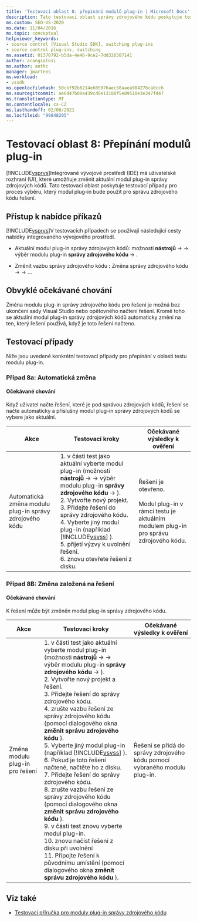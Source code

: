 ```yaml
---
title: 'Testovací oblast 8: přepínání modulů plug-in | Microsoft Docs'
description: Tato testovací oblast správy zdrojového kódu poskytuje testovací případy pro proces výběru, který modul plug-in použije pro správu zdrojového kódu řešení v aplikaci Visual Studio.
ms.custom: SEO-VS-2020
ms.date: 11/04/2016
ms.topic: conceptual
helpviewer_keywords:
- source control [Visual Studio SDK], switching plug-ins
- source control plug-ins, switching
ms.assetid: 01370792-b5da-4e46-9ce2-7dd326587141
author: acangialosi
ms.author: anthc
manager: jmartens
ms.workload:
- vssdk
ms.openlocfilehash: 50cbf92b8214e605976aec58aaea984276ca8cc6
ms.sourcegitcommit: ae6d47b09a439cd0e13180f5e89510e3e347fd47
ms.translationtype: MT
ms.contentlocale: cs-CZ
ms.lasthandoff: 02/08/2021
ms.locfileid: "99848205"
---
```

# <a name="test-area-8-plug-in-switching"></a>Testovací oblast 8: Přepínání modulů plug-in
[!INCLUDE[vsprvs](../../code-quality/includes/vsprvs_md.md)]Integrované vývojové prostředí (IDE) má uživatelské rozhraní (UI), které umožňuje změnit aktuální modul plug-in správy zdrojových kódů. Tato testovací oblast poskytuje testovací případy pro proces výběru, který modul plug-in bude použit pro správu zdrojového kódu řešení.

## <a name="command-menu-access"></a>Přístup k nabídce příkazů
 [!INCLUDE[vsprvs](../../code-quality/includes/vsprvs_md.md)]V testovacích případech se používají následující cesty nabídky integrovaného vývojového prostředí.

- Aktuální modul plug-in správy zdrojových kódů: možnosti **nástrojů**  ->    ->  výběr modulu plug-in **správy zdrojového kódu**  ->  .

- Změnit vazbu správy zdrojového kódu **:** Změna správy zdrojového kódu  ->    ->  ...

## <a name="common-expected-behavior"></a>Obvyklé očekávané chování
 Změna modulu plug-in správy zdrojového kódu pro řešení je možná bez ukončení sady Visual Studio nebo opětovného načtení řešení. Kromě toho se aktuální modul plug-in správy zdrojových kódů automaticky změní na ten, který řešení používá, když je toto řešení načteno.

## <a name="test-cases"></a>Testovací případy
 Níže jsou uvedené konkrétní testovací případy pro přepínání v oblasti testu modulu plug-in.

### <a name="case-8a-automatic-change"></a>Případ 8a: Automatická změna

#### <a name="expected-behavior"></a>Očekávané chování
 Když uživatel načte řešení, které je pod správou zdrojových kódů, řešení se načte automaticky a příslušný modul plug-in správy zdrojových kódů se vybere jako aktuální.

| Akce | Testovací kroky | Očekávané výsledky k ověření |
| - | - | - |
| Automatická změna modulu plug-in správy zdrojového kódu | 1. v části test jako aktuální vyberte modul plug-in (možnosti **nástrojů**  ->    ->  výběr modulu plug-in **správy zdrojového kódu**  ->  ).<br />2. Vytvořte nový projekt.<br />3. Přidejte řešení do správy zdrojového kódu.<br />4. Vyberte jiný modul plug-in (například [!INCLUDE[vsvss](../../extensibility/includes/vsvss_md.md)] ).<br />5. přijetí výzvy k uvolnění řešení.<br />6. znovu otevřete řešení z disku. | Řešení je otevřeno.<br /><br /> Modul plug-in v rámci testu je aktuálním modulem plug-in pro správu zdrojového kódu. |

### <a name="case-8b-solution-based-change"></a>Případ 8B: Změna založená na řešení

#### <a name="expected-behavior"></a>Očekávané chování
 K řešení může být změněn modul plug-in správy zdrojového kódu.

| Akce | Testovací kroky | Očekávané výsledky k ověření |
|----------------------------------| - | - |
| Změna modulu plug-in pro řešení | 1. v části test jako aktuální vyberte modul plug-in (možnosti **nástrojů**  ->    ->  výběr modulu plug-in **správy zdrojového kódu**  ->  ).<br />2. Vytvořte nový projekt a řešení.<br />3. Přidejte řešení do správy zdrojového kódu.<br />4. zrušte vazbu řešení ze správy zdrojového kódu (pomocí dialogového okna **změnit správu zdrojového kódu** ).<br />5. Vyberte jiný modul plug-in (například [!INCLUDE[vsvss](../../extensibility/includes/vsvss_md.md)] ).<br />6. Pokud je toto řešení načtené, načtěte ho z disku.<br />7. Přidejte řešení do správy zdrojového kódu.<br />8. zrušte vazbu řešení ze správy zdrojového kódu (pomocí dialogového okna **změnit správu zdrojového kódu** ).<br />9. v části test znovu vyberte modul plug-in.<br />10. znovu načíst řešení z disku při uvolnění<br />11. Připojte řešení k původnímu umístění (pomocí dialogového okna **změnit správu zdrojového kódu** ). | Řešení se přidá do správy zdrojového kódu pomocí vybraného modulu plug-in. |

## <a name="see-also"></a>Viz také
- [Testovací příručka pro moduly plug-in správy zdrojového kódu](../../extensibility/internals/test-guide-for-source-control-plug-ins.md)
